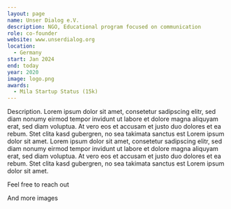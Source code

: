 ```yaml
---
layout: page
name: Unser Dialog e.V.
description: NGO, Educational program focused on communication
role: co-founder
website: www.unserdialog.org
location:
  - Germany
start: Jan 2024
end: today
year: 2020
image: logo.png
awards:
  - Mila Startup Status (15k)
---
```

Description. Lorem ipsum dolor sit amet, consetetur sadipscing elitr, sed diam nonumy eirmod tempor invidunt ut labore et dolore magna aliquyam erat, sed diam voluptua. At vero eos et accusam et justo duo dolores et ea rebum. Stet clita kasd gubergren, no sea takimata sanctus est Lorem ipsum dolor sit amet. Lorem ipsum dolor sit amet, consetetur sadipscing elitr, sed diam nonumy eirmod tempor invidunt ut labore et dolore magna aliquyam erat, sed diam voluptua. At vero eos et accusam et justo duo dolores et ea rebum. Stet clita kasd gubergren, no sea takimata sanctus est Lorem ipsum dolor sit amet.

Feel free to reach out

And more images
